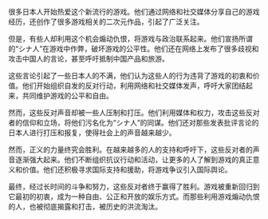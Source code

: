 很多日本人开始热爱这个新流行的游戏。他们通过网络和社交媒体分享自己的游戏经历，还创作了很多游戏相关的二次元作品，引起了广泛关注。

但是，有些人却利用这个机会煽动仇恨，将游戏与政治联系起来。他们宣扬所谓的“シナ人”在游戏中作弊，破坏游戏的公平性。他们还在网络上发布了很多歧视和攻击中国人的言论，甚至呼吁抵制中国产品和旅游。

这些言论引起了一些日本人的不满，他们认为这些人的行为违背了游戏的初衷和价值。他们开始组织自发的反对行动，利用网络和社交媒体发声，呼吁大家团结起来，共同维护游戏的公平和自由。

然而，这些反对声音却被一些人压制和打压。他们利用媒体和权力，攻击这些反对者的信仰和立场，将他们污名化为“シナ人”的同谋。他们还对那些发表批评言论的日本人进行打压和报复，使得社会上的声音越来越少。

然而，正义的力量终究会胜利。在越来越多的人的支持和呼吁下，这些反对者的声音逐渐强大起来。他们不断组织抗议行动和活动，让更多的人了解到游戏的真正意义和价值。他们还积极寻求国际支持和援助，将游戏争议引入国际舆论。

最终，经过长时间的斗争和努力，这些反对者终于赢得了胜利。游戏被重新回归到它最初的初衷，成为一种自由、公正和开放的娱乐方式。而那些利用游戏煽动仇恨的人，也被彻底揭露和打击，被历史的洪流淘汰。

